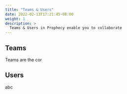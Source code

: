 ```yaml
---
title: "Teams & Users"
date: 2022-02-13T17:21:45-08:00
weight: 1
description: >
  Teams & Users in Prophecy enable you to collaborate
---
```


## Teams

Teams are the cor

## Users

abc

